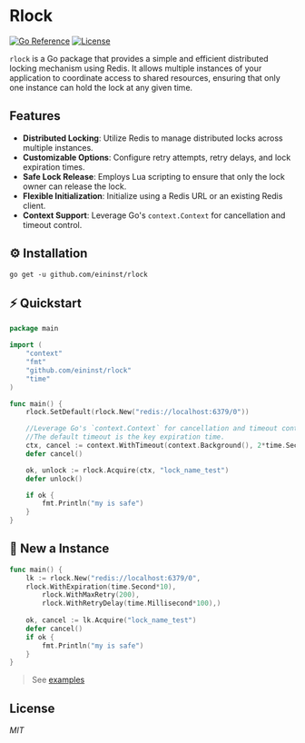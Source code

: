 # Rlock

[![Go Reference](https://pkg.go.dev/badge/github.com/eininst/rlock.svg)](https://pkg.go.dev/github.com/eininst/redis-stream-pubsub)
[![License](https://img.shields.io/github/license/eininst/rlock.svg)](LICENSE)

`rlock` is a Go package that provides a simple and efficient distributed locking mechanism using Redis. It allows multiple instances of your application to coordinate access to shared resources, ensuring that only one instance can hold the lock at any given time.

## Features

- **Distributed Locking**: Utilize Redis to manage distributed locks across multiple instances.
- **Customizable Options**: Configure retry attempts, retry delays, and lock expiration times.
- **Safe Lock Release**: Employs Lua scripting to ensure that only the lock owner can release the lock.
- **Flexible Initialization**: Initialize using a Redis URL or an existing Redis client.
- **Context Support**: Leverage Go's `context.Context` for cancellation and timeout control.


## ⚙️ Installation

```text
go get -u github.com/eininst/rlock
```

## ⚡ Quickstart

```go
package main

import (
	"context"
	"fmt"
	"github.com/eininst/rlock"
	"time"
)

func main() {
	rlock.SetDefault(rlock.New("redis://localhost:6379/0"))

	//Leverage Go's `context.Context` for cancellation and timeout control
	//The default timeout is the key expiration time.
	ctx, cancel := context.WithTimeout(context.Background(), 2*time.Second)
	defer cancel()

	ok, unlock := rlock.Acquire(ctx, "lock_name_test")
	defer unlock()

	if ok {
		fmt.Println("my is safe")
	}
}
```

## 👀 New a Instance

```go
func main() {
    lk := rlock.New("redis://localhost:6379/0", 
	rlock.WithExpiration(time.Second*10),
        rlock.WithMaxRetry(200),
        rlock.WithRetryDelay(time.Millisecond*100),)
    
    ok, cancel := lk.Acquire("lock_name_test")
    defer cancel()
    if ok {
        fmt.Println("my is safe")
    }
}
```

> See [examples](/example)

## License

*MIT*